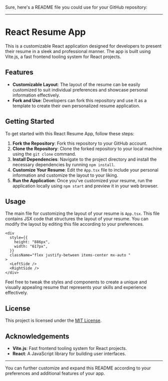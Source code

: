 Sure, here's a README file you could use for your GitHub repository:

---

# React Resume App

This is a customizable React application designed for developers to present their resume in a sleek and professional manner. The app is built using Vite.js, a fast frontend tooling system for React projects.

## Features

- **Customizable Layout**: The layout of the resume can be easily customized to suit individual preferences and showcase personal information effectively.
- **Fork and Use**: Developers can fork this repository and use it as a template to create their own personalized resume application.

## Getting Started




To get started with this React Resume App, follow these steps:

1. **Fork the Repository**: Fork this repository to your GitHub account.
2. **Clone the Repository**: Clone the forked repository to your local machine using the `git clone` command.
3. **Install Dependencies**: Navigate to the project directory and install the necessary dependencies by running `npm install`.
4. **Customize Your Resume**: Edit the `App.tsx` file to include your personal information and customize the layout to your liking.
5. **Run the Application**: Once you've customized your resume, run the application locally using `npm start` and preview it in your web browser.

## Usage

The main file for customizing the layout of your resume is `App.tsx`. This file contains JSX code that structures the layout of your resume. You can modify the layout by editing this file according to your preferences.




```tsx
<div
  style={{
    height: "886px",
    width: "617px",
  }}
  className="flex justify-between items-center mx-auto "
>
  <LeftSide />
  <RightSide />
</div>
```

Feel free to tweak the styles and components to create a unique and visually appealing resume that represents your skills and experience effectively.

## License

This project is licensed under the [MIT License](LICENSE).

## Acknowledgements

- **Vite.js**: Fast frontend tooling system for React projects.
- **React**: A JavaScript library for building user interfaces.

---

You can further customize and expand this README according to your preferences and additional features of your app.
